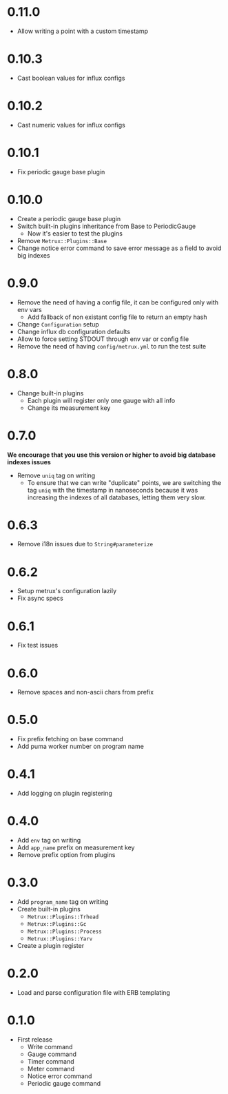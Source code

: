 # 0.11.0

- Allow writing a point with a custom timestamp

# 0.10.3

- Cast boolean values for influx configs

# 0.10.2

- Cast numeric values for influx configs

# 0.10.1

- Fix periodic gauge base plugin

# 0.10.0

- Create a periodic gauge base plugin
- Switch built-in plugins inheritance from Base to PeriodicGauge
  - Now it's easier to test the plugins
- Remove `Metrux::Plugins::Base`
- Change notice error command to save error message as a field to avoid big
  indexes

# 0.9.0

- Remove the need of having a config file, it can be configured only with env
  vars
  - Add fallback of non existant config file to return an empty hash
- Change `Configuration` setup
- Change influx db configuration defaults
- Allow to force setting STDOUT through env var or config file
- Remove the need of having `config/metrux.yml` to run the test suite

# 0.8.0

- Change built-in plugins
  - Each plugin will register only one gauge with all info
  - Change its measurement key

# 0.7.0

**We encourage that you use this version or higher to avoid big database indexes
issues**

- Remove `uniq` tag on writing
  - To ensure that we can write "duplicate" points, we are switching the tag
    `uniq` with the timestamp in nanoseconds because it was increasing the
    indexes of all databases, letting them very slow.

# 0.6.3

- Remove i18n issues due to `String#parameterize`

# 0.6.2

- Setup metrux's configuration lazily
- Fix async specs

# 0.6.1

- Fix test issues

# 0.6.0

- Remove spaces and non-ascii chars from prefix

# 0.5.0

- Fix prefix fetching on base command
- Add puma worker number on program name

# 0.4.1

- Add logging on plugin registering

# 0.4.0

- Add `env` tag on writing
- Add `app_name` prefix on measurement key
- Remove prefix option from plugins

# 0.3.0

- Add `program_name` tag on writing
- Create built-in plugins
  - `Metrux::Plugins::Trhead`
  - `Metrux::Plugins::Gc`
  - `Metrux::Plugins::Process`
  - `Metrux::Plugins::Yarv`
- Create a plugin register

# 0.2.0

- Load and parse configuration file with ERB templating

# 0.1.0

- First release
  - Write command
  - Gauge command
  - Timer command
  - Meter command
  - Notice error command
  - Periodic gauge command
